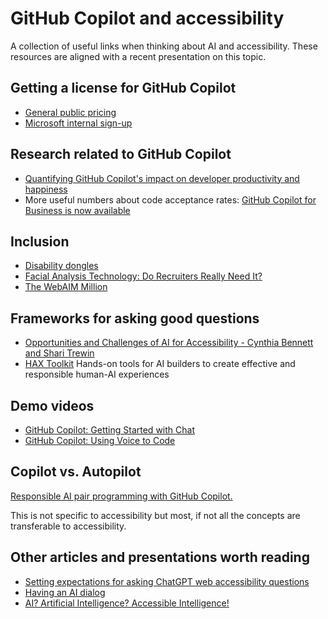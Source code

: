 # GitHub Copilot and accessibility

A collection of useful links when thinking about AI and accessibility. These resources are aligned with a recent presentation on this topic.

## Getting a license for GitHub Copilot

* [General public pricing](https://github.com/features/copilot#pricing)
* [Microsoft internal sign-up](https://aka.ms/github/copilot)

## Research related to GitHub Copilot

* [Quantifying GitHub Copilot's impact on developer productivity and happiness](https://github.blog/2022-09-07-research-quantifying-github-copilots-impact-on-developer-productivity-and-happiness/)
* More useful numbers about code acceptance rates: [GitHub Copilot for Business is now available](https://github.blog/2023-02-14-github-copilot-for-business-is-now-available/)

## Inclusion

* [Disability dongles](https://blog.castac.org/2022/04/disability-dongle/)
* [Facial Analysis Technology: Do Recruiters Really Need It?](https://www.spiceworks.com/hr/recruitment-onboarding/articles/facial-analysis-tech-for-recruitment/)
* [The WebAIM Million](https://webaim.org/projects/million/)

## Frameworks for asking good questions

* [Opportunities and Challenges of AI for Accessibility - Cynthia Bennett and Shari Trewin](https://www.youtube.com/watch?v=i3IIrBhNUwA&t=0s)
* [HAX Toolkit](https://www.microsoft.com/en-us/haxtoolkit/) Hands-on tools for AI builders to create effective and responsible human-AI experiences

## Demo videos

* [GitHub Copilot: Getting Started with Chat](https://www.youtube.com/watch?v=3surPGP7_4o)
* [GitHub Copilot: Using Voice to Code](https://www.youtube.com/watch?v=Bk7UdqoZUDk)

## Copilot vs. Autopilot

[Responsible AI pair programming with GitHub Copilot.](https://github.blog/2023-02-22-responsible-ai-pair-programming-with-github-copilot/)

This is not specific to accessibility but most, if not all the concepts are transferable to accessibility.

## Other articles and presentations worth reading

* [Setting expectations for asking ChatGPT web accessibility questions](https://www.scottohara.me/blog/2023/01/31/ai-a11y-maybe-no.html)
* [Having an AI dialog](https://www.scottohara.me/blog/2023/02/17/an-ai-dialog.html)
* [AI? Artificial Intelligence? Accessible Intelligence!](https://www.deque.com/blog/ai-artificial-intelligence-accessible-intelligence/)
